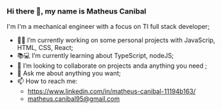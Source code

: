 ### Hi there 👋, my name is Matheus Canibal


I'm I'm a mechanical engineer with a focus on TI full stack developer;
- 👨‍💼 I’m currently working on some personal projects with JavaScrip, HTML, CSS, React;
- 📚💻 I’m currently learning about TypeScript, nodeJS;
- 👯 I’m looking to collaborate on projects anda anything you need ;
- 💬 Ask me about anything you want;
- 📫 How to reach me: 
   - https://www.linkedin.com/in/matheus-canibal-11194b163/
   - matheus.canibal95@gmail.com


